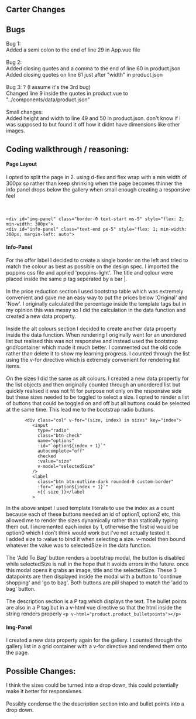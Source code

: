 ## Carter Changes

<h2>Bugs</h2>
Bug 1:<br>
Added a semi colon to the end of line 29 in App.vue file
<br>
<br>
Bug 2:<br>
Added closing quotes and a comma to the end of line 60 in product.json
Added closing quotes on line 61 just after "width" in product.json
<br>
<br>
Bug 3: ? (I assume it's the 3rd bug)<br>
Changed line 9 inside the quotes in product.vue to "../components/data/product.json"
<br>
<br>
Small changes:<br>
Added height and width to line 49 and 50 in product.json. don't know if i was supposed to but found it off how it didnt have dimensions like other images.

<h2>Coding walkthrough / reasoning:</h2>
<h4>Page Layout</h4>
I opted to split the page in 2. using d-flex and flex wrap with a min width of 300px so rather than keep shrinking when the page becomes thinner the info panel drops below the gallery when small enough creating a responsive feel<br>
<br></br>

    <div id="img-panel" class="border-0 text-start ms-5" style="flex: 2; min-width: 300px">
    <div id="info-panel" class="text-end pe-5" style="flex: 1; min-width: 300px; margin-left: auto">

<h4>Info-Panel</h4>
For the offer label I decided to create a single border on the left and tried to match the colour as best as possible on the design spec. I imported the poppins css file and applied 'poppins-light'. 
The title and colour were placed inside the same p tag seperated by a bar |.<br>
<br>
In the price reduction section I used bootstrap table which was extremely convenient and gave me an easy way to put the prices below 'Original' and 'Now'. I originally calculated the percentage inside the template tags but in my opinion this was messy so I did the calculation in the data function and created a new data property.<br>
<br>
Inside the alt colours section I decided to create another data property inside the data function. When rendering I originally went for an unordered list but realised this was not responsive and instead used the bootstrap grid/container which made it much better. I commented out the old code rather than delete it to show my learning progress. I counted through the list using the v-for directive which is extremely convenient for rendering list items.<br>
<br>
On the sizes I did the same as alt colours. I created a new data propertly for the list objects and then originally counted through an unordered list but quickly realised it was not fit for purpose not only on the responsive side but these sizes needed to be toggled to select a size. I opted to render a list of buttons that could be toggled on and off but all buttons could be selected at the same time. This lead me to the bootstrap radio buttons.

           <div class="col" v-for="(size, index) in sizes" key="index">
              <input
                type="radio"
                class="btn-check"
                name="options"
                :id="`option${index + 1}`"
                autocomplete="off"
                checked
                :value="size"
                v-model="selectedSize"
              />
              <label
                class="btn btn-outline-dark rounded-0 custom-border"
                :for="`option${index + 1}`"
                >{{ size }}</label
              >

In the above snipet I used template literals to use the index as a count because each of these buttons needed an id of option1, option2 etc, this allowed me to render the sizes dynamically rather than statically typing them out. I incremented each index by 1, otherwise the first id would be option0 which I don't think would work but i've not actually tested it.<br>
I added size to :value to bind it when selecting a size. v-model then bound whatever the value was to selectedSize in the data function.
<br>
<br>
The 'Add To Bag' button renders a bootstrap modal, the button is disabled while selectedSize is null in the hope that it avoids errors in the future. once this modal opens it grabs an image, title and the selectedSize. These 3 datapoints are then displayed inside the modal with a button to 'continue shopping' and 'go to bag'. Both buttons are pill shaped to match the 'add to bag' button.
<br>
<br>
The description section is a P tag which displays the text. The bullet points are also in a P tag but in a v-html vue directive so that the html inside the string renders properly `<p v-html="product.product_bulletpoints"></p>`

<h4>Img-Panel</h4>
I created a new data property again for the gallery. I counted through the gallery list in a grid container with a v-for directive and rendered them onto the page.

<h2>Possible Changes:</h2>

I think the sizes could be turned into a drop down, this could potentially make it better for responsivnes. <br>
<br>
Possibly condense the the description section into and bullet points into a drop down.
